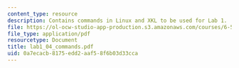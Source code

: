 ```yaml
---
content_type: resource
description: Contains commands in Linux and XKL to be used for Lab 1.
file: https://ol-ocw-studio-app-production.s3.amazonaws.com/courses/6-541j-speech-communication-spring-2004/0a7ecacb8175edd2aaf58f6b03d33cca_lab1_04_commands.pdf
file_type: application/pdf
resourcetype: Document
title: lab1_04_commands.pdf
uid: 0a7ecacb-8175-edd2-aaf5-8f6b03d33cca
---
```

